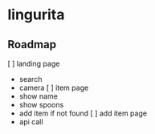# lingurita

## Roadmap

[ ] landing page
  - search
  - camera
[ ] item page
  - show name
  - show spoons
  - add item if not found
[ ] add item page
  - api call
